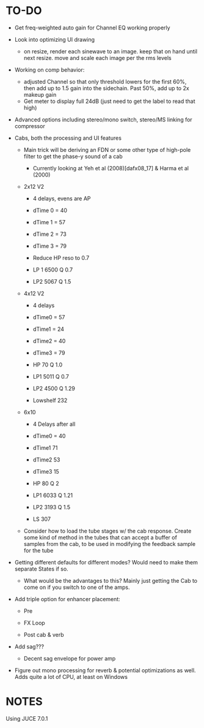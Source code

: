 # TO-DO

- Get freq-weighted auto gain for Channel EQ working properly

- Look into optimizing UI drawing
  
  - on resize, render each sinewave to an image. keep that on hand until next resize. move and scale each image per the rms levels

- Working on comp behavior:
  
  - adjusted Channel so that only threshold lowers for the first 60%, then add up to 1.5 gain into the sidechain. Past 50%, add up to 2x makeup gain
  - Get meter to display full 24dB (just need to get the label to read that high)

- Advanced options including stereo/mono switch, stereo/MS linking for compressor

- Cabs, both the processing and UI features
  
  - Main trick will be deriving an FDN or some other type of high-pole filter to get the phase-y sound of a cab
    
    - Currently looking at Yeh et al (2008)[dafx08_17] & Harma et al (2000)
  
  - 2x12 V2
    
    - 4 delays, evens are AP
    
    - dTime 0 = 40
    
    - dTime 1 = 57
    
    - dTime 2 = 73
    
    - dTime 3 = 79
    
    - Reduce HP reso to 0.7
    
    - LP 1 6500 Q 0.7
    
    - LP2 5067 Q 1.5
  
  - 4x12 V2
    
    - 4 delays
    
    - dTime0 = 57
    
    - dTime1 = 24
    
    - dTime2 = 40
    
    - dTime3 = 79
    
    - HP 70 Q 1.0
    
    - LP1 5011 Q 0.7
    
    - LP2 4500 Q 1.29
    
    - Lowshelf 232
  
  - 6x10
    
    - 4 Delays after all
    
    - dTime0 = 40
    
    - dTime1 71
    
    - dTime2 53
    
    - dTime3 15
    
    - HP 80 Q 2
    
    - LP1 6033 Q 1.21
    
    - LP2 3193 Q 1.5
    
    - LS 307
  
  - Consider how to load the tube stages w/ the cab response. Create some kind of method in the tubes that can accept a buffer of samples from the cab, to be used in modifying the feedback sample for the tube

- Getting different defaults for different modes? Would need to make them separate States if so.
  
  - What would be the advantages to this? Mainly just getting the Cab to come on if you switch to one of the amps. 

- Add triple option for enhancer placement:
  
  - Pre
  
  - FX Loop
  
  - Post cab & verb

- Add sag???
  
  - Decent sag envelope for power amp

- Figure out mono processing for reverb & potential optimizations as well. Adds quite a lot of CPU, at least on Windows

# NOTES

Using JUCE 7.0.1